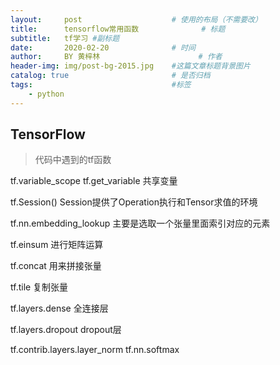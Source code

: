 ```yaml
---
layout:     post   				    # 使用的布局（不需要改）
title:      tensorflow常用函数 				# 标题 
subtitle:   tf学习 #副标题
date:       2020-02-20 				# 时间
author:     BY 黄梓林						# 作者
header-img: img/post-bg-2015.jpg 	#这篇文章标题背景图片
catalog: true 						# 是否归档
tags:								#标签
    - python
---
```


## TensorFlow
>代码中遇到的tf函数


tf.variable_scope
tf.get_variable
共享变量

tf.Session()
Session提供了Operation执行和Tensor求值的环境

tf.nn.embedding_lookup
主要是选取一个张量里面索引对应的元素

tf.einsum
进行矩阵运算

tf.concat
用来拼接张量

tf.tile
复制张量

tf.layers.dense
全连接层

tf.layers.dropout
dropout层

tf.contrib.layers.layer_norm
tf.nn.softmax
